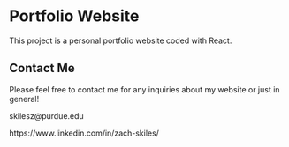 # Portfolio Website

This project is a personal portfolio website coded with React.

## Contact Me

Please feel free to contact me for any inquiries about my website or just in general!

<p>skilesz@purdue.edu</p>
https://www.linkedin.com/in/zach-skiles/
